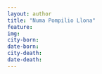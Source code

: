 ```yaml
---
layout: author
title: "Numa Pompilio Llona"
feature: 
img:
city-born: 
date-born: 
city-death: 
date-death:
---
```

